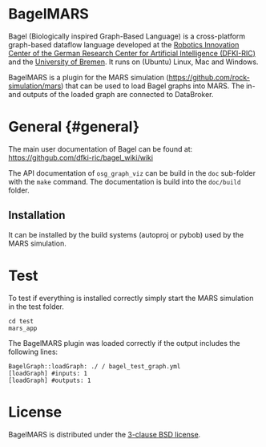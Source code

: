 # BagelMARS

Bagel (Biologically inspired Graph-Based Language) is a cross-platform
graph-based dataflow language developed at the
[Robotics Innovation Center of the German Research Center for Artificial Intelligence (DFKI-RIC)](http://robotik.dfki-bremen.de/en/startpage.html)
and the [University of Bremen](http://www.informatik.uni-bremen.de/robotik/index_en.php).
It runs on (Ubuntu) Linux, Mac and Windows.

BagelMARS is a plugin for the MARS simulation
(https://github.com/rock-simulation/mars) that can be used to load Bagel
graphs into MARS. The in- and outputs of the loaded graph are connected
to DataBroker.

# General {#general}

The main user documentation of Bagel can be found at:
https://githgub.com/dfki-ric/bagel_wiki/wiki

The API documentation of `osg_graph_viz` can be build in the `doc`
sub-folder with the `make` command. The documentation is build into
the `doc/build` folder.

## Installation

It can be installed by the build systems (autoproj or pybob) used by the
MARS simulation.

# Test

To test if everything is installed correctly simply start the MARS
simulation in the test folder.

    cd test
    mars_app

The BagelMARS plugin was loaded correctly if the output includes the following
lines:

    BagelGraph::loadGraph: ./ / bagel_test_graph.yml
    [loadGraph] #inputs: 1
    [loadGraph] #outputs: 1


# License

BagelMARS is distributed under the
[3-clause BSD license](https://opensource.org/licenses/BSD-3-Clause).
